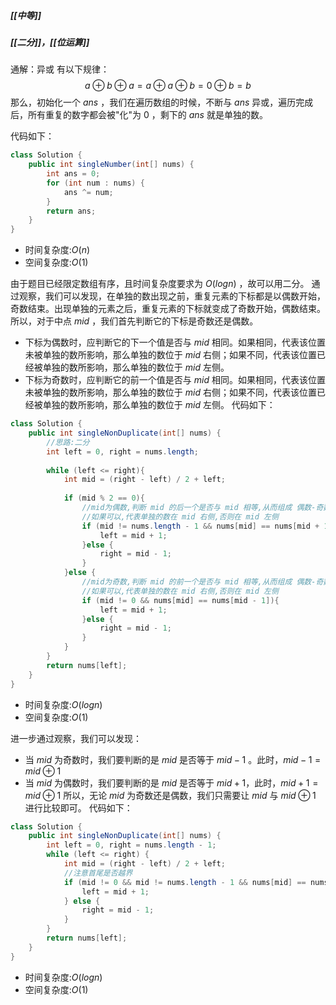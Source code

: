 ##### [[中等]]
##### [[二分]]，[[位运算]]

通解：异或
有以下规律：
$$
a \oplus b \oplus a = a \oplus a \oplus b = 0 \oplus b = b
$$
那么，初始化一个 $ans$ ，我们在遍历数组的时候，不断与 $ans$ 异或，遍历完成后，所有重复的数字都会被"化"为 $0$ ，剩下的 $ans$ 就是单独的数。

代码如下：
```java
class Solution {
    public int singleNumber(int[] nums) {
        int ans = 0;
        for (int num : nums) {
            ans ^= num;
        }
        return ans;
    }
}
```
- 时间复杂度:$O(n)$
- 空间复杂度:$O(1)$

由于题目已经限定数组有序，且时间复杂度要求为 $O(logn)$ ，故可以用二分。
通过观察，我们可以发现，在单独的数出现之前，重复元素的下标都是以偶数开始，奇数结束。出现单独的元素之后，重复元素的下标就变成了奇数开始，偶数结束。
所以，对于中点 $mid$ ，我们首先判断它的下标是奇数还是偶数。
- 下标为偶数时，应判断它的下一个值是否与 $mid$ 相同。如果相同，代表该位置未被单独的数所影响，那么单独的数位于 $mid$ 右侧；如果不同，代表该位置已经被单独的数所影响，那么单独的数位于 $mid$ 左侧。
- 下标为奇数时，应判断它的前一个值是否与 $mid$ 相同。如果相同，代表该位置未被单独的数所影响，那么单独的数位于 $mid$ 右侧；如果不同，代表该位置已经被单独的数所影响，那么单独的数位于 $mid$ 左侧。
代码如下：
```java
class Solution {
    public int singleNonDuplicate(int[] nums) {
        //思路:二分
        int left = 0, right = nums.length;
        
        while (left <= right){
            int mid = (right - left) / 2 + left;
            
            if (mid % 2 == 0){
                //mid为偶数,判断 mid 的后一个是否与 mid 相等,从而组成 偶数-奇数 
                //如果可以,代表单独的数在 mid 右侧,否则在 mid 左侧
                if (mid != nums.length - 1 && nums[mid] == nums[mid + 1]){
                    left = mid + 1;
                }else {
                    right = mid - 1;
                }
            }else {
                //mid为奇数,判断 mid 的前一个是否与 mid 相等,从而组成 偶数-奇数 
                //如果可以,代表单独的数在 mid 右侧,否则在 mid 左侧
                if (mid != 0 && nums[mid] == nums[mid - 1]){
                    left = mid + 1;
                }else {
                    right = mid - 1;
                }
            }
        }
        return nums[left];
    }
}
```
- 时间复杂度:$O(logn)$
- 空间复杂度:$O(1)$

进一步通过观察，我们可以发现：
- 当 $mid$ 为奇数时，我们要判断的是 $mid$ 是否等于 $mid - 1$ 。此时，$mid - 1 = mid \oplus 1$
- 当 $mid$ 为偶数时，我们要判断的是 $mid$ 是否等于 $mid + 1$，此时，$mid + 1 = mid \oplus 1$
所以，无论 $mid$ 为奇数还是偶数，我们只需要让 $mid$ 与 $mid \oplus 1$ 进行比较即可。
代码如下：
```java
class Solution {
    public int singleNonDuplicate(int[] nums) {
        int left = 0, right = nums.length - 1;
        while (left <= right) {
            int mid = (right - left) / 2 + left;
            //注意首尾是否越界
            if (mid != 0 && mid != nums.length - 1 && nums[mid] == nums[mid ^ 1]) {
                left = mid + 1;
            } else {
                right = mid - 1;
            }
        }
        return nums[left];
    }
}
```
- 时间复杂度:$O(logn)$
- 空间复杂度:$O(1)$